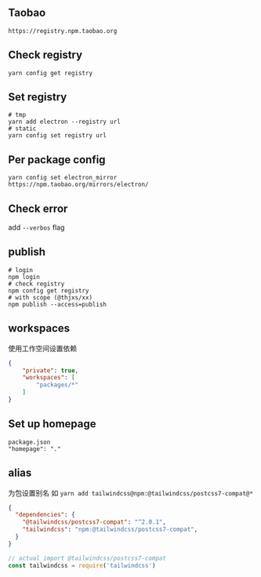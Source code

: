## Taobao
```
https://registry.npm.taobao.org
```

## Check registry
`yarn config get registry`

## Set registry
```
# tmp
yarn add electron --registry url
# static
yarn config set registry url
```

## Per package config
`yarn config set electron_mirror https://npm.taobao.org/mirrors/electron/`

## Check error
add `--verbos` flag

## publish
```
# login
npm login
# check registry
npm config get registry
# with scope (@thjxs/xx)
npm publish --access=publish
```

## workspaces
使用工作空间设置依赖
```json
{
    "private": true,
    "workspaces": [
        "packages/*"
    ]
}
```
## Set up homepage
```
package.json
"homepage": "."
```

## alias
为包设置别名
如 `yarn add tailwindcss@npm:@tailwindcss/postcss7-compat@*`
```json
{
  "dependencies": {
    "@tailwindcss/postcss7-compat": "^2.0.1",
    "tailwindcss": "npm:@tailwindcss/postcss7-compat",
  }
}
```

```js
// actual import @tailwindcss/postcss7-compat
const tailwindcss = require('tailwindcss')
```
